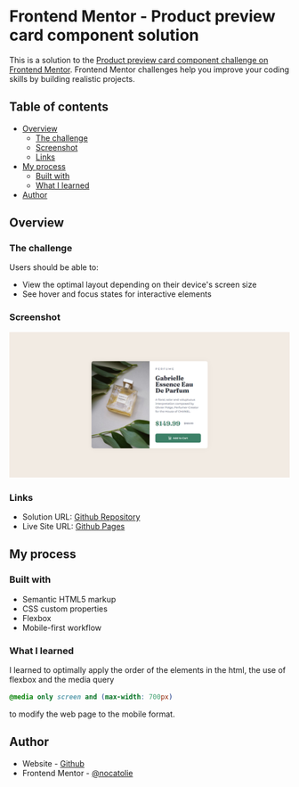 # Frontend Mentor - Product preview card component solution

This is a solution to the [Product preview card component challenge on Frontend Mentor](https://www.frontendmentor.io/challenges/product-preview-card-component-GO7UmttRfa). Frontend Mentor challenges help you improve your coding skills by building realistic projects. 

## Table of contents

- [Overview](#overview)
  - [The challenge](#the-challenge)
  - [Screenshot](#screenshot)
  - [Links](#links)
- [My process](#my-process)
  - [Built with](#built-with)
  - [What I learned](#what-i-learned)
- [Author](#author)


## Overview

### The challenge

Users should be able to:

- View the optimal layout depending on their device's screen size
- See hover and focus states for interactive elements

### Screenshot

![](./readme/Capture.PNG)


### Links

- Solution URL: [Github Repository](https://github.com/nocatolie/product-preview-card-component-main)
- Live Site URL: [Github Pages](https://nocatolie.github.io/product-preview-card-component-main/)

## My process

### Built with

- Semantic HTML5 markup
- CSS custom properties
- Flexbox
- Mobile-first workflow

### What I learned

I learned to optimally apply the order of the elements in the html, the use of flexbox and the media query

```css
@media only screen and (max-width: 700px)

```

to modify the web page to the mobile format.

## Author

- Website - [Github](https://github.com/nocatolie)
- Frontend Mentor - [@nocatolie](https://www.frontendmentor.io/profile/nocatolie)


